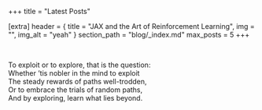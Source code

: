+++
title = "Latest Posts"

[extra]
header = { title = "JAX and the Art of Reinforcement Learning", img = "", img_alt = "yeah" }
section_path = "blog/_index.md"
max_posts = 5
+++

<br>

To exploit or to explore, that is the question:  
Whether ’tis nobler in the mind to exploit  
The steady rewards of paths well-trodden,  
Or to embrace the trials of random paths,  
And by exploring, learn what lies beyond.


